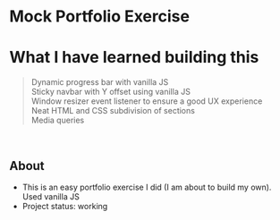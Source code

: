 # Mock Portfolio Exercise

# What I have learned building this

> Dynamic progress bar with vanilla JS  
> Sticky navbar with Y offset using vanilla JS   
> Window resizer event listener to ensure a good UX experience    
> Neat HTML and CSS subdivision of sections      
> Media queries  

&nbsp;
&nbsp;
&nbsp;

## About

* This is an easy portfolio exercise I did (I am about to build my own). Used vanilla JS
* Project status: working
